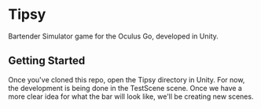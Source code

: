 # Tipsy
Bartender Simulator game for the Oculus Go, developed in Unity.

## Getting Started
Once you've cloned this repo, open the Tipsy directory in Unity. For now, the development is being done in the TestScene scene. Once we have a more clear idea for what the bar will look like, we'll be creating new scenes.
